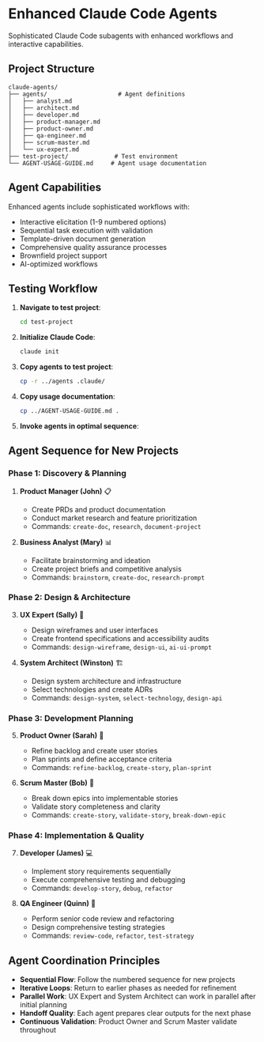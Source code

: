 # Enhanced Claude Code Agents

Sophisticated Claude Code subagents with enhanced workflows and interactive capabilities.

## Project Structure

```
claude-agents/
├── agents/                    # Agent definitions
│   ├── analyst.md
│   ├── architect.md
│   ├── developer.md
│   ├── product-manager.md
│   ├── product-owner.md
│   ├── qa-engineer.md
│   ├── scrum-master.md
│   └── ux-expert.md
├── test-project/             # Test environment
└── AGENT-USAGE-GUIDE.md     # Agent usage documentation
```

## Agent Capabilities

Enhanced agents include sophisticated workflows with:
- Interactive elicitation (1-9 numbered options)
- Sequential task execution with validation
- Template-driven document generation
- Comprehensive quality assurance processes
- Brownfield project support
- AI-optimized workflows

## Testing Workflow

1. **Navigate to test project**:
   ```bash
   cd test-project
   ```

2. **Initialize Claude Code**:
   ```bash
   claude init
   ```

3. **Copy agents to test project**:
   ```bash
   cp -r ../agents .claude/
   ```

4. **Copy usage documentation**:
   ```bash
   cp ../AGENT-USAGE-GUIDE.md .
   ```

5. **Invoke agents in optimal sequence**:

## Agent Sequence for New Projects

### Phase 1: Discovery & Planning
1. **Product Manager (John)** 📋
   - Create PRDs and product documentation
   - Conduct market research and feature prioritization
   - Commands: `create-doc`, `research`, `document-project`

2. **Business Analyst (Mary)** 📊
   - Facilitate brainstorming and ideation
   - Create project briefs and competitive analysis
   - Commands: `brainstorm`, `create-doc`, `research-prompt`

### Phase 2: Design & Architecture
3. **UX Expert (Sally)** 🎨
   - Design wireframes and user interfaces
   - Create frontend specifications and accessibility audits
   - Commands: `design-wireframe`, `design-ui`, `ai-ui-prompt`

4. **System Architect (Winston)** 🏗️
   - Design system architecture and infrastructure
   - Select technologies and create ADRs
   - Commands: `design-system`, `select-technology`, `design-api`

### Phase 3: Development Planning
5. **Product Owner (Sarah)** 📝
   - Refine backlog and create user stories
   - Plan sprints and define acceptance criteria
   - Commands: `refine-backlog`, `create-story`, `plan-sprint`

6. **Scrum Master (Bob)** 🏃
   - Break down epics into implementable stories
   - Validate story completeness and clarity
   - Commands: `create-story`, `validate-story`, `break-down-epic`

### Phase 4: Implementation & Quality
7. **Developer (James)** 💻
   - Implement story requirements sequentially
   - Execute comprehensive testing and debugging
   - Commands: `develop-story`, `debug`, `refactor`

8. **QA Engineer (Quinn)** 🧪
   - Perform senior code review and refactoring
   - Design comprehensive testing strategies
   - Commands: `review-code`, `refactor`, `test-strategy`

## Agent Coordination Principles

- **Sequential Flow**: Follow the numbered sequence for new projects
- **Iterative Loops**: Return to earlier phases as needed for refinement
- **Parallel Work**: UX Expert and System Architect can work in parallel after initial planning
- **Handoff Quality**: Each agent prepares clear outputs for the next phase
- **Continuous Validation**: Product Owner and Scrum Master validate throughout